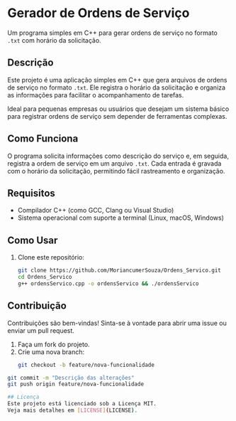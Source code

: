 # Gerador de Ordens de Serviço
Um programa simples em C++ para gerar ordens de serviço no formato `.txt` com horário da solicitação.

## Descrição
Este projeto é uma aplicação simples em C++ que gera arquivos de ordens de serviço no formato `.txt`. Ele registra o horário da solicitação e organiza as informações para facilitar o acompanhamento de tarefas.

Ideal para pequenas empresas ou usuários que desejam um sistema básico para registrar ordens de serviço sem depender de ferramentas complexas.

## Como Funciona
O programa solicita informações como descrição do serviço e, em seguida, registra a ordem de serviço em um arquivo `.txt`. Cada entrada é gravada com o horário da solicitação, permitindo fácil rastreamento e organização.

## Requisitos
- Compilador C++ (como GCC, Clang ou Visual Studio)
- Sistema operacional com suporte a terminal (Linux, macOS, Windows)

## Como Usar
1. Clone este repositório:
   ```bash
   git clone https://github.com/MoriancumerSouza/Ordens_Servico.git
   cd Ordens_Servico
   g++ ordensServico.cpp -o ordensServico && ./ordensServico


## Contribuição
Contribuições são bem-vindas! Sinta-se à vontade para abrir uma issue ou enviar um pull request.

1. Faça um fork do projeto.
2. Crie uma nova branch:
   ```bash
   git checkout -b feature/nova-funcionalidade
 ```bash
git commit -m "Descrição das alterações"
git push origin feature/nova-funcionalidade

## Licença
Este projeto está licenciado sob a Licença MIT.
Veja mais detalhes em [LICENSE](LICENSE).

